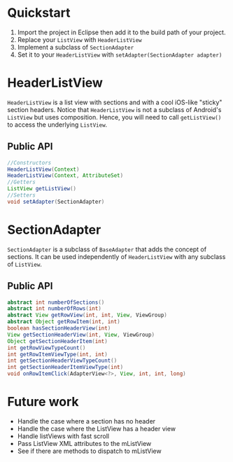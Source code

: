 Quickstart
==========

  1. Import the project in Eclipse then add it to the build path of your project.
  2. Replace your `ListView` with `HeaderListView`
  3. Implement a subclass of `SectionAdapter`
  4. Set it to your `HeaderListView` with `setAdapter(SectionAdapter adapter)`

HeaderListView
==============

`HeaderListView` is a list view with sections and with a cool iOS-like "sticky" section headers. Notice that `HeaderListView` is not a subclass of Android's `ListView` but uses composition. Hence, you will need to call `getListView()` to access the underlying `ListView`. 


Public API
----------

~~~java
//Constructors
HeaderListView(Context)
HeaderListView(Context, AttributeSet)
//Getters
ListView getListView()
//Setters
void setAdapter(SectionAdapter)
~~~

SectionAdapter
==============

`SectionAdapter` is a subclass of `BaseAdapter` that adds the concept of sections. It can be used independently of `HeaderListView` with any subclass of `ListView`.

Public API
----------

~~~java
abstract int numberOfSections()
abstract int numberOfRows(int)
abstract View getRowView(int, int, View, ViewGroup)
abstract Object getRowItem(int, int)
boolean hasSectionHeaderView(int)
View getSectionHeaderView(int, View, ViewGroup)
Object getSectionHeaderItem(int)
int getRowViewTypeCount()
int getRowItemViewType(int, int)
int getSectionHeaderViewTypeCount()
int getSectionHeaderItemViewType(int)
void onRowItemClick(AdapterView<?>, View, int, int, long)
~~~

Future work
===========

  - Handle the case where a section has no header
  - Handle the case where the ListView has a header view
  - Handle listViews with fast scroll
  - Pass ListView XML attributes to the mListView
  - See if there are methods to dispatch to mListView
